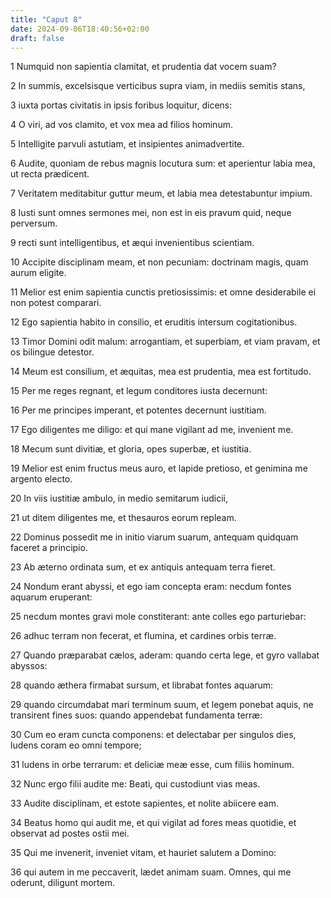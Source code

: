 ```yaml
---
title: "Caput 8"
date: 2024-09-06T18:40:56+02:00
draft: false
---
```




1 Numquid non sapientia clamitat, et prudentia dat vocem suam?

2 In summis, excelsisque verticibus supra viam, in mediis semitis stans,

3 iuxta portas civitatis in ipsis foribus loquitur, dicens:

4 O viri, ad vos clamito, et vox mea ad filios hominum.

5 Intelligite parvuli astutiam, et insipientes animadvertite.

6 Audite, quoniam de rebus magnis locutura sum: et aperientur labia mea, ut recta prædicent.

7 Veritatem meditabitur guttur meum, et labia mea detestabuntur impium.

8 Iusti sunt omnes sermones mei, non est in eis pravum quid, neque perversum.

9 recti sunt intelligentibus, et æqui invenientibus scientiam.

10 Accipite disciplinam meam, et non pecuniam: doctrinam magis, quam aurum eligite.

11 Melior est enim sapientia cunctis pretiosissimis: et omne desiderabile ei non potest comparari.

12 Ego sapientia habito in consilio, et eruditis intersum cogitationibus.

13 Timor Domini odit malum: arrogantiam, et superbiam, et viam pravam, et os bilingue detestor.

14 Meum est consilium, et æquitas, mea est prudentia, mea est fortitudo.

15 Per me reges regnant, et legum conditores iusta decernunt:

16 Per me principes imperant, et potentes decernunt iustitiam.

17 Ego diligentes me diligo: et qui mane vigilant ad me, invenient me.

18 Mecum sunt divitiæ, et gloria, opes superbæ, et iustitia.

19 Melior est enim fructus meus auro, et lapide pretioso, et genimina me argento electo.

20 In viis iustitiæ ambulo, in medio semitarum iudicii,

21 ut ditem diligentes me, et thesauros eorum repleam.

22 Dominus possedit me in initio viarum suarum, antequam quidquam faceret a principio.

23 Ab æterno ordinata sum, et ex antiquis antequam terra fieret.

24 Nondum erant abyssi, et ego iam concepta eram: necdum fontes aquarum eruperant:

25 necdum montes gravi mole constiterant: ante colles ego parturiebar:

26 adhuc terram non fecerat, et flumina, et cardines orbis terræ.

27 Quando præparabat cælos, aderam: quando certa lege, et gyro vallabat abyssos:

28 quando æthera firmabat sursum, et librabat fontes aquarum:

29 quando circumdabat mari terminum suum, et legem ponebat aquis, ne transirent fines suos: quando appendebat fundamenta terræ:

30 Cum eo eram cuncta componens: et delectabar per singulos dies, ludens coram eo omni tempore;

31 ludens in orbe terrarum: et deliciæ meæ esse, cum filiis hominum.

32 Nunc ergo filii audite me: Beati, qui custodiunt vias meas.

33 Audite disciplinam, et estote sapientes, et nolite abiicere eam.

34 Beatus homo qui audit me, et qui vigilat ad fores meas quotidie, et observat ad postes ostii mei.

35 Qui me invenerit, inveniet vitam, et hauriet salutem a Domino:

36 qui autem in me peccaverit, lædet animam suam. Omnes, qui me oderunt, diligunt mortem.


